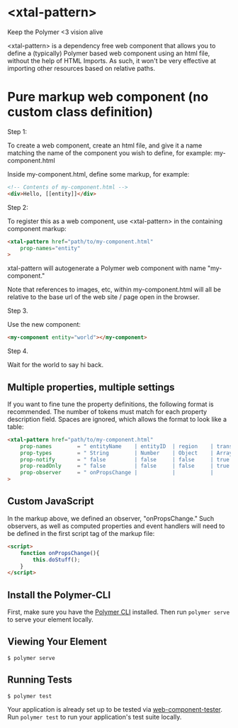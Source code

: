 # \<xtal-pattern\>

Keep the Polymer &lt;3 vision alive

\<xtal-pattern\> is a dependency free web component that allows you to define a (typically) Polymer based web component using an html file, without the help of HTML Imports.  As such, it won't be very effective at importing other resources based on relative paths.

# Pure markup web component (no custom class definition)

Step 1:

To create a web component, create an html file, and give it a name matching the name of the component you wish to define, for example:  my-component.html

Inside my-component.html, define some markup, for example:

```html
<!-- Contents of my-component.html -->
<div>Hello, [[entity]]</div>
```

Step 2:

To register this as a web component, use \<xtal-pattern\> in the containing component markup:

```html
<xtal-pattern href="path/to/my-component.html"
    prop-names="entity"
>
```

xtal-pattern will autogenerate a Polymer web component with name "my-component."

Note that references to images, etc, within my-component.html will all be relative to the base url of the web site / page open in the browser.

Step 3.

Use the new component:

```html
<my-component entity="world"></my-component>
```

Step 4.

Wait for the world to say hi back.

## Multiple properties, multiple settings

If you want to fine tune the property definitions, the following format is recommended.  The number of tokens must match for each property description field.  Spaces are ignored, which allows the format to look like a table:

```html
<xtal-pattern href="path/to/my-component.html"
    prop-names        = " entityName    | entityID  | region    | transactions"
    prop-types        = " String        | Number    | Object    | Array       "
    prop-notify       = " false         | false     | false     | true        "
    prop-readOnly     = " false         | false     | false     | true        "
    prop-observer     = " onPropsChange |           |           |             "
>
```

## Custom JavaScript

In the markup above, we defined an observer, "onPropsChange."  Such observers, as well as computed properties and event handlers will need to be defined in the first script tag of the markup file:

```html
<script>
    function onPropsChange(){
        this.doStuff();
    }
</script>
```




## Install the Polymer-CLI

First, make sure you have the [Polymer CLI](https://www.npmjs.com/package/polymer-cli) installed. Then run `polymer serve` to serve your element locally.

## Viewing Your Element

```
$ polymer serve
```

## Running Tests

```
$ polymer test
```

Your application is already set up to be tested via [web-component-tester](https://github.com/Polymer/web-component-tester). Run `polymer test` to run your application's test suite locally.
